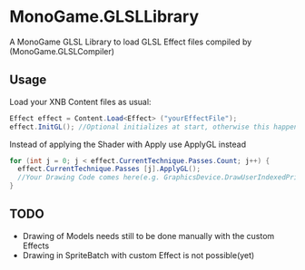 # MonoGame.GLSLLibrary
A MonoGame GLSL Library to load GLSL Effect files compiled by (MonoGame.GLSLCompiler)
## Usage
Load your XNB Content files as usual:

```C#
Effect effect = Content.Load<Effect> ("yourEffectFile");
effect.InitGL(); //Optional initializes at start, otherwise this happens the first time the Shader is used
```
Instead of applying the Shader with Apply use ApplyGL instead
```C#
for (int j = 0; j < effect.CurrentTechnique.Passes.Count; j++) {
  effect.CurrentTechnique.Passes [j].ApplyGL();
  //Your Drawing Code comes here(e.g. GraphicsDevice.DrawUserIndexedPrimitives)
}
```

## TODO
* Drawing of Models needs still to be done manually with the custom Effects
* Drawing in SpriteBatch with custom Effect is not possible(yet)
